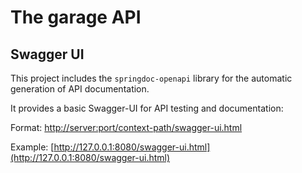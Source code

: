 # The garage API



## Swagger UI

This project includes the `springdoc-openapi` library for the automatic generation of API documentation.

It provides a basic Swagger-UI for API testing and documentation:

Format: [http://server:port/context-path/swagger-ui.html](http://server:port/context-path/swagger-ui.html)

Example: [http://127.0.0.1:8080/swagger-ui.html](http://127.0.0.1:8080/swagger-ui.html)

